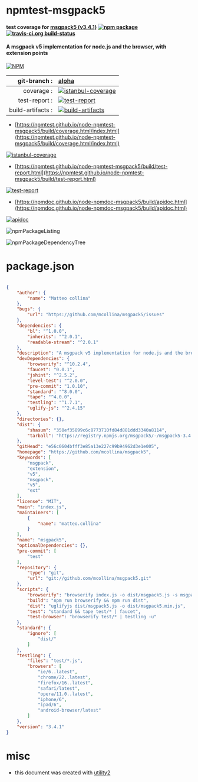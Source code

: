 # npmtest-msgpack5

#### test coverage for  [msgpack5 (v3.4.1)](https://github.com/mcollina/msgpack5)  [![npm package](https://img.shields.io/npm/v/npmtest-msgpack5.svg?style=flat-square)](https://www.npmjs.org/package/npmtest-msgpack5) [![travis-ci.org build-status](https://api.travis-ci.org/npmtest/node-npmtest-msgpack5.svg)](https://travis-ci.org/npmtest/node-npmtest-msgpack5)

#### A msgpack v5 implementation for node.js and the browser, with extension points

[![NPM](https://nodei.co/npm/msgpack5.png?downloads=true&downloadRank=true&stars=true)](https://www.npmjs.com/package/msgpack5)

| git-branch : | [alpha](https://github.com/npmtest/node-npmtest-msgpack5/tree/alpha)|
|--:|:--|
| coverage : | [![istanbul-coverage](https://npmtest.github.io/node-npmtest-msgpack5/build/coverage.badge.svg)](https://npmtest.github.io/node-npmtest-msgpack5/build/coverage.html/index.html)|
| test-report : | [![test-report](https://npmtest.github.io/node-npmtest-msgpack5/build/test-report.badge.svg)](https://npmtest.github.io/node-npmtest-msgpack5/build/test-report.html)|
| build-artifacts : | [![build-artifacts](https://npmtest.github.io/node-npmtest-msgpack5/glyphicons_144_folder_open.png)](https://github.com/npmtest/node-npmtest-msgpack5/tree/gh-pages/build)|

- [https://npmtest.github.io/node-npmtest-msgpack5/build/coverage.html/index.html](https://npmtest.github.io/node-npmtest-msgpack5/build/coverage.html/index.html)

[![istanbul-coverage](https://npmtest.github.io/node-npmtest-msgpack5/build/screenCapture.buildCi.browser.%252Ftmp%252Fbuild%252Fcoverage.lib.html.png)](https://npmtest.github.io/node-npmtest-msgpack5/build/coverage.html/index.html)

- [https://npmtest.github.io/node-npmtest-msgpack5/build/test-report.html](https://npmtest.github.io/node-npmtest-msgpack5/build/test-report.html)

[![test-report](https://npmtest.github.io/node-npmtest-msgpack5/build/screenCapture.buildCi.browser.%252Ftmp%252Fbuild%252Ftest-report.html.png)](https://npmtest.github.io/node-npmtest-msgpack5/build/test-report.html)

- [https://npmdoc.github.io/node-npmdoc-msgpack5/build/apidoc.html](https://npmdoc.github.io/node-npmdoc-msgpack5/build/apidoc.html)

[![apidoc](https://npmdoc.github.io/node-npmdoc-msgpack5/build/screenCapture.buildCi.browser.%252Ftmp%252Fbuild%252Fapidoc.html.png)](https://npmdoc.github.io/node-npmdoc-msgpack5/build/apidoc.html)

![npmPackageListing](https://npmtest.github.io/node-npmtest-msgpack5/build/screenCapture.npmPackageListing.svg)

![npmPackageDependencyTree](https://npmtest.github.io/node-npmtest-msgpack5/build/screenCapture.npmPackageDependencyTree.svg)



# package.json

```json

{
    "author": {
        "name": "Matteo collina"
    },
    "bugs": {
        "url": "https://github.com/mcollina/msgpack5/issues"
    },
    "dependencies": {
        "bl": "^1.0.0",
        "inherits": "^2.0.1",
        "readable-stream": "^2.0.1"
    },
    "description": "A msgpack v5 implementation for node.js and the browser, with extension points",
    "devDependencies": {
        "browserify": "^10.2.4",
        "faucet": "0.0.1",
        "jshint": "^2.5.2",
        "level-test": "^2.0.0",
        "pre-commit": "1.0.10",
        "standard": "^8.0.0",
        "tape": "^4.0.0",
        "testling": "^1.7.1",
        "uglify-js": "^2.4.15"
    },
    "directories": {},
    "dist": {
        "shasum": "350ef35899c6c8773710fd84d881ddd3340a8114",
        "tarball": "https://registry.npmjs.org/msgpack5/-/msgpack5-3.4.1.tgz"
    },
    "gitHead": "e56c0604bfff3e85a13e227c99b94962d3e1e005",
    "homepage": "https://github.com/mcollina/msgpack5",
    "keywords": [
        "msgpack",
        "extension",
        "v5",
        "msgpack",
        "v5",
        "ext"
    ],
    "license": "MIT",
    "main": "index.js",
    "maintainers": [
        {
            "name": "matteo.collina"
        }
    ],
    "name": "msgpack5",
    "optionalDependencies": {},
    "pre-commit": [
        "test"
    ],
    "repository": {
        "type": "git",
        "url": "git://github.com/mcollina/msgpack5.git"
    },
    "scripts": {
        "browserify": "browserify index.js -o dist/msgpack5.js -s msgpack5",
        "build": "npm run browserify && npm run dist",
        "dist": "uglifyjs dist/msgpack5.js -o dist/msgpack5.min.js",
        "test": "standard && tape test/* | faucet",
        "test-browser": "browserify test/* | testling -u"
    },
    "standard": {
        "ignore": [
            "dist/"
        ]
    },
    "testling": {
        "files": "test/*.js",
        "browsers": [
            "ie/6..latest",
            "chrome/22..latest",
            "firefox/16..latest",
            "safari/latest",
            "opera/11.0..latest",
            "iphone/6",
            "ipad/6",
            "android-browser/latest"
        ]
    },
    "version": "3.4.1"
}
```



# misc
- this document was created with [utility2](https://github.com/kaizhu256/node-utility2)
